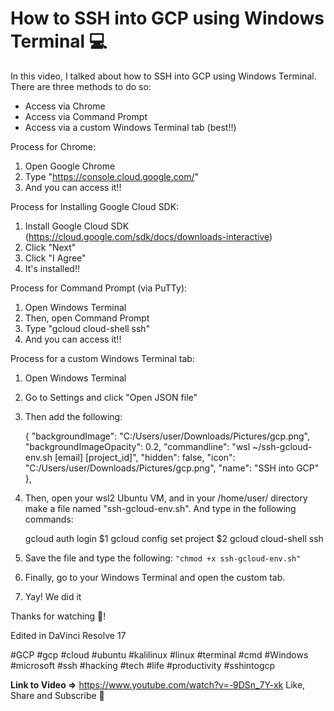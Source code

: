 # How to SSH into GCP using Windows Terminal 💻

In this video, I talked about how to SSH into GCP using Windows Terminal. There are three methods to do so:
 - Access via Chrome 
 -  Access via Command Prompt 
 - Access via a custom Windows Terminal tab (best!!) 

Process for Chrome:
 1. Open Google Chrome 
 2. Type "https://console.cloud.google.com/" 
 3.  And you can access it!! 

Process for Installing Google Cloud SDK: 
1. Install Google Cloud SDK 
(https://cloud.google.com/sdk/docs/downloads-interactive) 
2. Click "Next" 
3. Click "I Agree" 
4. It's installed!! 

Process for Command Prompt (via PuTTy): 
1. Open Windows Terminal 
2. Then, open Command Prompt 
3. Type "gcloud cloud-shell ssh" 
4. And you can access it!! 

Process for a custom Windows Terminal tab: 
1. Open Windows Terminal 
2. Go to Settings and click "Open JSON file" 
3. Then add the following: 

    { 
      "backgroundImage": "C:/Users/user/Downloads/Pictures/gcp.png",   
      "backgroundImageOpacity": 0.2, 
      "commandline": "wsl ~/ssh-gcloud-env.sh [email] [project_id]",
      "hidden": false, 
      "icon": "C:/Users/user/Downloads/Pictures/gcp.png", 
      "name": "SSH into GCP" 
     }, 

4. Then, open your wsl2 Ubuntu VM, and in your /home/user/ directory make a file named "ssh-gcloud-env.sh". And type in the following commands:
  
    gcloud auth login $1 
     gcloud config set project $2 
     gcloud cloud-shell ssh 

5. Save the file and type the following: `"chmod +x ssh-gcloud-env.sh"` 
6. Finally, go to your Windows Terminal and open the custom tab. 
7. Yay! We did it 

Thanks for watching 🥰! 

Edited in DaVinci Resolve 17 

#GCP  #gcp  #cloud  #ubuntu  #kalilinux  #linux  #terminal  #cmd  #Windows  #microsoft  #ssh  #hacking  #tech  #life  #productivity  #sshintogcp

**Link to Video =>** https://www.youtube.com/watch?v=-9DSn_7Y-xk
Like, Share and Subscribe 🙌